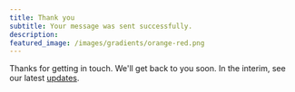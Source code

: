 ```yaml
---
title: Thank you
subtitle: Your message was sent successfully.
description:
featured_image: /images/gradients/orange-red.png
---
```




Thanks for getting in touch.  We'll get back to you soon.  In the interim, see our latest [updates](/blog).
